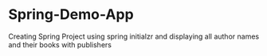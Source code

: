 # Spring-Demo-App
Creating Spring Project using spring initialzr and displaying all author names and their books with publishers 
